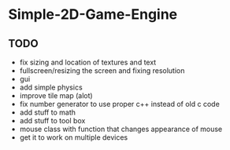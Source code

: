 # Simple-2D-Game-Engine

## TODO

- fix sizing and location of textures and text
- fullscreen/resizing the screen and fixing resolution
- gui
- add simple physics
- improve tile map (alot)
- fix number generator to use proper c++ instead of old c code
- add stuff to math
- add stuff to tool box
- mouse class with function that changes appearance of mouse
- get it to work on multiple devices
